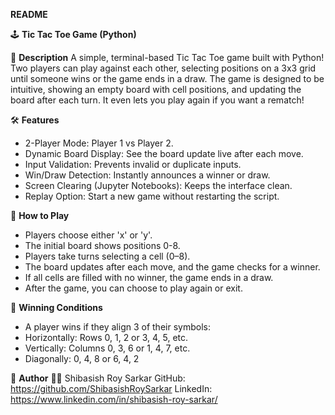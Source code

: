 **README**

🕹️ **Tic Tac Toe Game (Python)**

📝 **Description**
A simple, terminal-based Tic Tac Toe game built with Python! Two players can play against each other, selecting positions on a 3x3 grid until someone wins or the game ends in a draw.
The game is designed to be intuitive, showing an empty board with cell positions, and updating the board after each turn. It even lets you play again if you want a rematch!

🛠️ **Features**
- 2-Player Mode: Player 1 vs Player 2.
- Dynamic Board Display: See the board update live after each move.
- Input Validation: Prevents invalid or duplicate inputs.
- Win/Draw Detection: Instantly announces a winner or draw.
- Screen Clearing (Jupyter Notebooks): Keeps the interface clean.
- Replay Option: Start a new game without restarting the script.

🧩 **How to Play**
- Players choose either 'x' or 'y'.
- The initial board shows positions 0-8.
- Players take turns selecting a cell (0–8).
- The board updates after each move, and the game checks for a winner.
- If all cells are filled with no winner, the game ends in a draw.
- After the game, you can choose to play again or exit.

🎯 **Winning Conditions**
- A player wins if they align 3 of their symbols:
- Horizontally: Rows 0, 1, 2 or 3, 4, 5, etc.
- Vertically: Columns 0, 3, 6 or 1, 4, 7, etc.
- Diagonally: 0, 4, 8 or 6, 4, 2

🏅 **Author**
👨‍💻 Shibasish Roy Sarkar
GitHub: https://github.com/ShibasishRoySarkar
LinkedIn: https://www.linkedin.com/in/shibasish-roy-sarkar/

